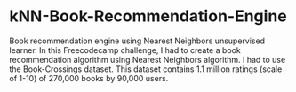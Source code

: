 # kNN-Book-Recommendation-Engine
Book recommendation engine using Nearest Neighbors unsupervised learner. In this Freecodecamp challenge, I had to create a book recommendation algorithm using Nearest Neighbors algorithm. I had to use the Book-Crossings dataset. This dataset contains 1.1 million ratings (scale of 1-10) of 270,000 books by 90,000 users.
